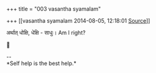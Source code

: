+++
title = "003 vasantha syamalam"

+++
[[vasantha syamalam	2014-08-05, 12:18:01 [Source](https://groups.google.com/g/samskrita/c/ryNoLCKecys)]]



अर्थात् धोक्षि, धेक्षि - साधुः। Am I right?



--  
\*Self help is the best help.\*  

